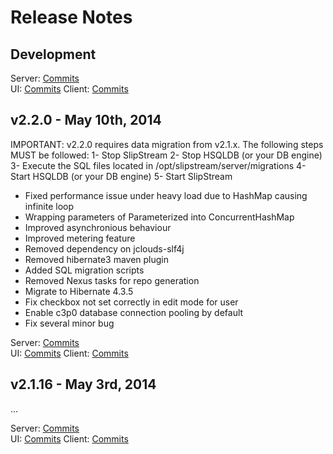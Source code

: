 # Release Notes

## Development

Server: [Commits](https://github.com/slipstream/SlipStreamServer/compare/SlipStreamServer-2.2.0...master)  
UI: [Commits](https://github.com/slipstream/SlipStreamUI/compare/SlipStreamUI-2.2.0...master)
Client: [Commits](https://github.com/slipstream/SlipStreamClient/compare/SlipStreamClient-2.2.0...master)

## v2.2.0 - May 10th, 2014

IMPORTANT: v2.2.0 requires data migration from v2.1.x. The following steps MUST be followed:
1- Stop SlipStream
2- Stop HSQLDB (or your DB engine)
3- Execute the SQL files located in /opt/slipstream/server/migrations
4- Start HSQLDB (or your DB engine)
5- Start SlipStream

- Fixed performance issue under heavy load due to HashMap causing infinite loop
- Wrapping parameters of Parameterized into ConcurrentHashMap
- Improved asynchronious behaviour
- Improved metering feature
- Removed dependency on jclouds-slf4j
- Removed hibernate3 maven plugin
- Added SQL migration scripts
- Removed Nexus tasks for repo generation
- Migrate to Hibernate 4.3.5
- Fix checkbox not set correctly in edit mode for user
- Enable c3p0 database connection pooling by default
- Fix several minor bug

Server: [Commits](https://github.com/slipstream/SlipStreamServer/compare/SlipStreamServer-2.1.16...SlipStreamServer-2.2.0)  
UI: [Commits](https://github.com/slipstream/SlipStreamUI/compare/SlipStreamUI-2.1.16...SlipStreamUI-2.2.0)
Client: [Commits](https://github.com/slipstream/SlipStreamClient/compare/SlipStreamClient-2.1.16...SlipStreamClient-2.2.0)

## v2.1.16 - May 3rd, 2014
...

Server: [Commits](https://github.com/slipstream/SlipStreamServer/compare/SlipStreamServer-2.1.15...SlipStreamServer-2.1.16)  
UI: [Commits](https://github.com/slipstream/SlipStreamUI/compare/SlipStreamUI-2.1.16...SlipStreamUI-2.1.15)
Client: [Commits](https://github.com/slipstream/SlipStreamClient/compare/SlipStreamClient-2.1.16...SlipStreamClient-2.1.15)
